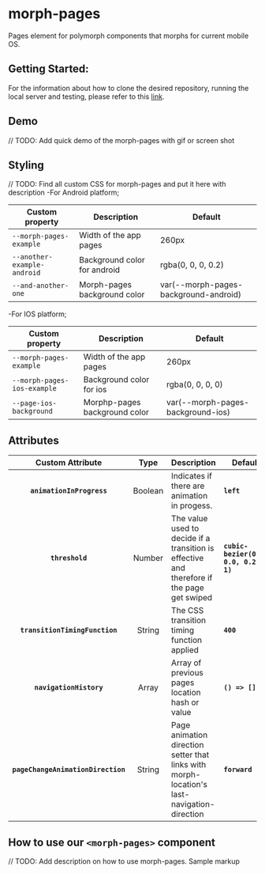 # morph-pages
Pages element for polymorph components that morphs for current mobile OS.

## Getting Started:
For the information about how to clone the desired repository, running the local server and testing, please refer to this [link](https://github.com/moduware/polymorph-components/blob/master/INFO.md).

## Demo

// TODO: Add quick demo of the morph-pages with gif or screen shot

## Styling

  // TODO: Find all custom CSS for morph-pages and put it here with description
  -For Android platform;

  Custom property                  | Description                            | Default
  ---------------------------------|----------------------------------------|--------------------
  `--morph-pages-example`          | Width of the app pages                 | 260px
  `--another-example-android`      | Background color for android           | rgba(0, 0, 0, 0.2)
  `--and-another-one`              | Morph-pages background color           | var(--morph-pages-background-android)

  -For IOS platform;

  Custom property                  | Description                            | Default
  ---------------------------------|----------------------------------------|--------------------
  `--morph-pages-example`          | Width of the app pages                 | 260px
  `--morph-pages-ios-example`      | Background color for ios               | rgba(0, 0, 0, 0)
  `--page-ios-background`          | Morphp-pages background color          | var(--morph-pages-background-ios)

## Attributes

  | Custom Attribute |   Type  | Description                                                                                                                      | Default     |
  |:----------------:|:-------:|----------------------------------------------------------------------------------------------------------------------------------|-------------|
  |  **`animationInProgress`**  | Boolean  | Indicates if there are animation in progess.| **`left`**  |
  |    **`threshold`**   | Number | The value used to decide if a transition is effective and therefore if the page get swiped | **`cubic-bezier(0.4, 0.0, 0.2, 1)`**      |
  |  **`transitionTimingFunction`**  | String  | The CSS transition timing function applied | **`400`**  |
  |    **`navigationHistory`**   | Array | Array of previous pages location hash or value | **`() => []`**  |  
  |    **`pageChangeAnimationDirection`**   | String | Page animation direction setter that links with morph-location's last-navigation-direction | **`forward`**  |   

## How to use our **`<morph-pages>`** component

// TODO: Add description on how to use morph-pages. Sample markup


